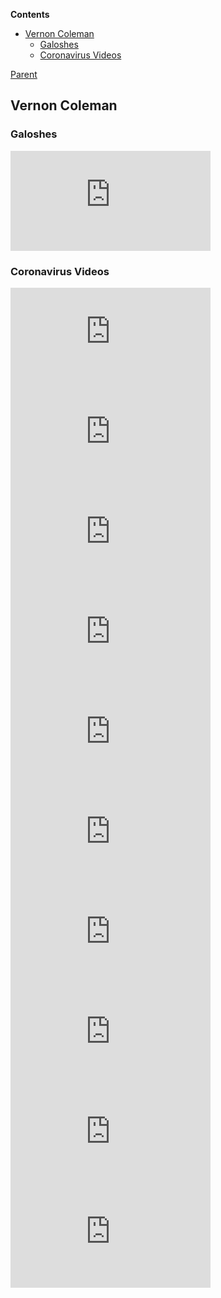 <!-- START doctoc generated TOC please keep comment here to allow auto update -->
<!-- DON'T EDIT THIS SECTION, INSTEAD RE-RUN doctoc TO UPDATE -->
**Contents**

- [Vernon Coleman](#vernon-coleman)
  - [Galoshes](#galoshes)
  - [Coronavirus Videos](#coronavirus-videos)

<!-- END doctoc generated TOC please keep comment here to allow auto update -->

[Parent](#pages/blog/cv19/index)

## Vernon Coleman

### Galoshes

<iframe width="320" height="160" src="https://www.youtube.com/embed/h-JmhZ0YGQA" frameborder="0" allow="accelerometer; autoplay; encrypted-media; gyroscope; picture-in-picture" allowfullscreen></iframe>

### Coronavirus Videos

<iframe width="320" height="160" src="https://www.youtube.com/embed/yl-kJ_PcwGk" frameborder="0" allow="accelerometer; autoplay; encrypted-media; gyroscope; picture-in-picture" allowfullscreen></iframe>
<iframe width="320" height="160" src="https://www.youtube.com/embed/kvlhVD5TunY" frameborder="0" allow="accelerometer; autoplay; encrypted-media; gyroscope; picture-in-picture" allowfullscreen></iframe>
<iframe width="320" height="160" src="https://www.youtube.com/embed/tdyjcNRVmdU" frameborder="0" allow="accelerometer; autoplay; encrypted-media; gyroscope; picture-in-picture" allowfullscreen></iframe>
<iframe width="320" height="160" src="https://www.youtube.com/embed/vnM0KOm4KQo" frameborder="0" allow="accelerometer; autoplay; encrypted-media; gyroscope; picture-in-picture" allowfullscreen></iframe>
<iframe width="320" height="160" src="https://www.youtube.com/embed/lRRfSMyf_F4" frameborder="0" allow="accelerometer; autoplay; encrypted-media; gyroscope; picture-in-picture" allowfullscreen></iframe>
<iframe width="320" height="160" src="https://www.youtube.com/embed/TawzYUyq6Qs" frameborder="0" allow="accelerometer; autoplay; encrypted-media; gyroscope; picture-in-picture" allowfullscreen></iframe>
<iframe width="320" height="160" src="https://www.youtube.com/embed/--U2QkiKUEs" frameborder="0" allow="accelerometer; autoplay; encrypted-media; gyroscope; picture-in-picture" allowfullscreen></iframe>
<iframe width="320" height="160" src="https://www.youtube.com/embed/fb0C6Nj4d8w" frameborder="0" allow="accelerometer; autoplay; encrypted-media; gyroscope; picture-in-picture" allowfullscreen></iframe>
<iframe width="320" height="160" src="https://www.youtube.com/embed/7-x3FGVu0uc" frameborder="0" allow="accelerometer; autoplay; encrypted-media; gyroscope; picture-in-picture" allowfullscreen></iframe>
<iframe width="320" height="160" src="https://www.youtube.com/embed/pa6LszZa7pg" frameborder="0" allow="accelerometer; autoplay; encrypted-media; gyroscope; picture-in-picture" allowfullscreen></iframe>

